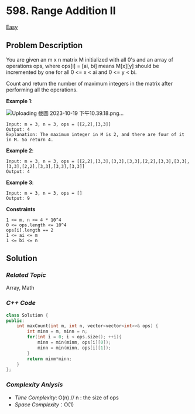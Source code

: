 # 598. Range Addition II
[Easy](https://leetcode.com/problems/range-addition-ii/description/)

## Problem Description

You are given an m x n matrix M initialized with all 0's and an array of operations ops, where ops[i] = [ai, bi] means M[x][y] should be incremented by one for all 0 <= x < ai and 0 <= y < bi.

Count and return the number of maximum integers in the matrix after performing all the operations.


**Example 1**:

![Uploading 截圖 2023-10-19 下午10.39.18.png…]()

```
Input: m = 3, n = 3, ops = [[2,2],[3,3]]
Output: 4
Explanation: The maximum integer in M is 2, and there are four of it in M. So return 4.
```
**Example 2**:
```
Input: m = 3, n = 3, ops = [[2,2],[3,3],[3,3],[3,3],[2,2],[3,3],[3,3],[3,3],[2,2],[3,3],[3,3],[3,3]]
Output: 4
```
**Example 3**:
```
Input: m = 3, n = 3, ops = []
Output: 9
```

**Constraints**
```
1 <= m, n <= 4 * 10^4
0 <= ops.length <= 10^4
ops[i].length == 2
1 <= ai <= m
1 <= bi <= n
```

## Solution

### _Related Topic_
   Array, Math

### _C++ Code_
```cpp
class Solution {
public:
    int maxCount(int m, int n, vector<vector<int>>& ops) {
        int minm = m, minn = n;
        for(int i = 0; i < ops.size(); ++i){
            minm = min(minm, ops[i][0]);
            minn = min(minn, ops[i][1]);
        }
        return minm*minn;
    }
};
```

### _Complexity Anlysis_
- _Time Complexity_: O(n)   // n : the size of ops
- _Space Complexity_：O(1)
